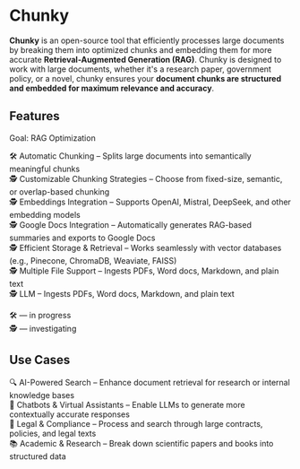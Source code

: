 # Chunky

**Chunky** is an open-source tool that efficiently processes large documents by breaking them into optimized chunks and embedding them for more accurate **Retrieval-Augmented Generation (RAG)**. Chunky is designed to work with large documents, whether it's a research paper, government policy, or a novel, chunky ensures your **document chunks are structured and embedded for maximum relevance and accuracy**.

## Features

Goal: RAG Optimization

🛠️ Automatic Chunking – Splits large documents into semantically meaningful chunks<br>
🕵️ Customizable Chunking Strategies – Choose from fixed-size, semantic, or overlap-based chunking<br>
🕵️ Embeddings Integration – Supports OpenAI, Mistral, DeepSeek, and other embedding models<br>
🕵️ Google Docs Integration – Automatically generates RAG-based summaries and exports to Google Docs<br>
🕵️ Efficient Storage & Retrieval – Works seamlessly with vector databases (e.g., Pinecone, ChromaDB, Weaviate, FAISS)<br>
🕵️ Multiple File Support – Ingests PDFs, Word docs, Markdown, and plain text<br>
🕵️ LLM  – Ingests PDFs, Word docs, Markdown, and plain text

🛠️ — in progress<br>
🕵️ — investigating

## Use Cases

🔍 AI-Powered Search – Enhance document retrieval for research or internal knowledge bases<br>
💬 Chatbots & Virtual Assistants – Enable LLMs to generate more contextually accurate responses<br>
📖 Legal & Compliance – Process and search through large contracts, policies, and legal texts<br>
📚 Academic & Research – Break down scientific papers and books into structured data
